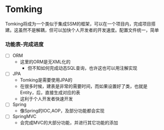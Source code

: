 # Tomking

Tomking将成为一个类似于集成SSM的框架，可以在一个项目内，完成项目搭建。这虽然不是解耦，但可以加快个人开发者的开发速度。配置文件统一，简单


### 功能表-完成进度

- [ ] ORM
	* 这里的ORM是无XML化的
   		 * 但不知如何完成动态SQL查询，也许这也可以用注解实现
- [ ] JPA
    * Tomking是需要使用JPA的
    * 在很多时候，建表是非常的需要时间，而如果设置好了类，也就是Entity，后，直接生成对应的表
    * 这利于个人开发者快速开发
- [ ] Spring
    * 像Spring的IOC,AOP，及部分功能都会实现
- [ ]  SpringMVC
    * 会完成MVC的大部分功能，并进行其它功能的添加

